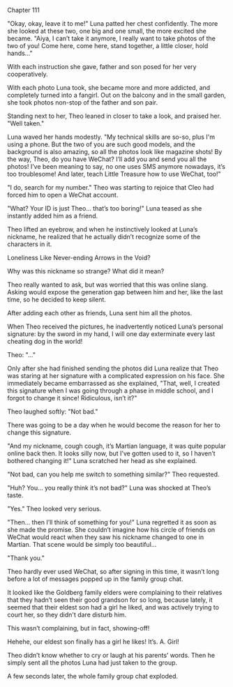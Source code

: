 Chapter 111

"Okay, okay, leave it to me!" Luna patted her chest confidently. The more she looked at these two, one big and one small, the more excited she became. "Aiya, I can’t take it anymore, I really want to take photos of the two of you! Come here, come here, stand together, a little closer, hold hands…"


With each instruction she gave, father and son posed for her very cooperatively.


With each photo Luna took, she became more and more addicted, and completely turned into a fangirl. Out on the balcony and in the small garden, she took photos non-stop of the father and son pair.


Standing next to her, Theo leaned in closer to take a look, and praised her. "Well taken."


Luna waved her hands modestly. "My technical skills are so-so, plus I'm using a phone. But the two of you are such good models, and the background is also amazing, so all the photos look like magazine shots! By the way, Theo, do you have WeChat? I’ll add you and send you all the photos! I’ve been meaning to say, no one uses SMS anymore nowadays, it’s too troublesome! And later, teach Little Treasure how to use WeChat, too!"


"I do, search for my number." Theo was starting to rejoice that Cleo had forced him to open a WeChat account.


"What? Your ID is just Theo… that’s too boring!" Luna teased as she instantly added him as a friend.


Theo lifted an eyebrow, and when he instinctively looked at Luna’s nickname, he realized that he actually didn’t recognize some of the characters in it.


Loneliness Like Never-ending Arrows in the Void?


Why was this nickname so strange? What did it mean?


Theo really wanted to ask, but was worried that this was online slang. Asking would expose the generation gap between him and her, like the last time, so he decided to keep silent.


After adding each other as friends, Luna sent him all the photos.


When Theo received the pictures, he inadvertently noticed Luna’s personal signature: by the sword in my hand, I will one day exterminate every last cheating dog in the world!


Theo: "…"


Only after she had finished sending the photos did Luna realize that Theo was staring at her signature with a complicated expression on his face. She immediately became embarrassed as she explained, "That, well, I created this signature when I was going through a phase in middle school, and I forgot to change it since! Ridiculous, isn’t it?"


Theo laughed softly: "Not bad."


There was going to be a day when he would become the reason for her to change this signature.


"And my nickname, cough cough, it’s Martian language, it was quite popular online back then. It looks silly now, but I’ve gotten used to it, so I haven’t bothered changing it!" Luna scratched her head as she explained.


"Not bad, can you help me switch to something similar?" Theo requested.


"Huh? You… you really think it’s not bad?" Luna was shocked at Theo’s taste.


"Yes." Theo looked very serious.


"Then… then I’ll think of something for you!" Luna regretted it as soon as she made the promise. She couldn’t imagine how his circle of friends on WeChat would react when they saw his nickname changed to one in Martian. That scene would be simply too beautiful…


"Thank you."


Theo hardly ever used WeChat, so after signing in this time, it wasn’t long before a lot of messages popped up in the family group chat.


It looked like the Goldberg family elders were complaining to their relatives that they hadn’t seen their good grandson for so long, because lately, it seemed that their eldest son had a girl he liked, and was actively trying to court her, so they didn't dare disturb him.


This wasn’t complaining, but in fact, showing-off!


Hehehe, our eldest son finally has a girl he likes! It’s. A. Girl!


Theo didn’t know whether to cry or laugh at his parents’ words. Then he simply sent all the photos Luna had just taken to the group.


A few seconds later, the whole family group chat exploded.

